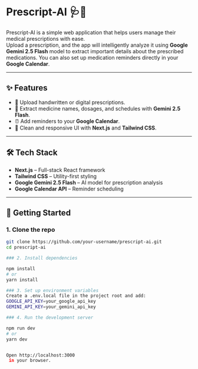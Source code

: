 # Prescript-AI 🩺💊

Prescript-AI is a simple web application that helps users manage their medical prescriptions with ease.  
Upload a prescription, and the app will intelligently analyze it using **Google Gemini 2.5 Flash** model to extract important details about the prescribed medications. You can also set up medication reminders directly in your **Google Calendar**.

---

## ✨ Features
- 📄 Upload handwritten or digital prescriptions.  
- 🤖 Extract medicine names, dosages, and schedules with **Gemini 2.5 Flash**.  
- ⏰ Add reminders to your **Google Calendar**.  
- 🎨 Clean and responsive UI with **Next.js** and **Tailwind CSS**.  

---

## 🛠️ Tech Stack
- **Next.js** – Full-stack React framework  
- **Tailwind CSS** – Utility-first styling  
- **Google Gemini 2.5 Flash** – AI model for prescription analysis  
- **Google Calendar API** – Reminder scheduling  

---

## 🚀 Getting Started

### 1. Clone the repo
```bash
git clone https://github.com/your-username/prescript-ai.git
cd prescript-ai

### 2. Install dependencies

npm install
# or
yarn install

### 3. Set up environment variables
Create a .env.local file in the project root and add:
GOOGLE_API_KEY=your_google_api_key
GEMINI_API_KEY=your_gemini_api_key

### 4. Run the development server

npm run dev
# or
yarn dev


Open http://localhost:3000
 in your browser.